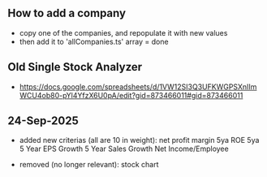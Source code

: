 ## How to add a company
- copy one of the companies, and repopulate it with new values
- then add it to 'allCompanies.ts' array = done


## Old Single Stock Analyzer
- https://docs.google.com/spreadsheets/d/1VW12SI3Q3UFKWGPSXnIImWCU4ob80-pYl4YfzX6U0pA/edit?gid=873466011#gid=873466011


## 24-Sep-2025
- added new criterias (all are 10 in weight):
    net profit margin 5ya
    ROE 5ya
    5 Year EPS Growth
    5 Year Sales Growth
    Net Income/Employee

- removed (no longer relevant):
    stock chart
